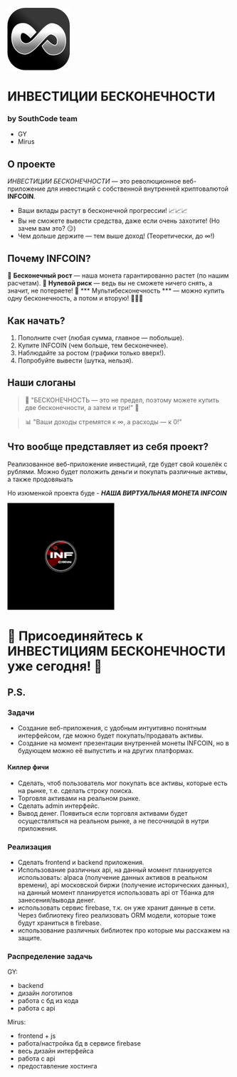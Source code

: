 ![INFCOIN](https://raw.githubusercontent.com/georgeY1707/Infinity_Investments/master/static/images/logo.svg)
# ИНВЕСТИЦИИ БЕСКОНЕЧНОСТИ

### by SouthCode team
- GY
- Mirus

## О проекте
*ИНВЕСТИЦИИ БЕСКОНЕЧНОСТИ* — это революционное веб-приложение для инвестиций с собственной внутренней криптовалютой **INFCOIN**.

- Ваши вклады растут в бесконечной прогрессии! 📈📈📈
- Вы не сможете вывести средства, даже если очень захотите! (Но зачем вам это? 😏)
- Чем дольше держите — тем выше доход! (Теоретически, до ∞!)

## Почему INFCOIN?
💎 **Бесконечный рост** — наша монета гарантированно растет (по нашим расчетам).
💎 **Нулевой риск** — ведь вы не сможете ничего снять, а значит, не потеряете!
💎 *** Мультибесконечность *** — можно купить одну бесконечность, а потом и вторую! 🚀🚀🚀

## Как начать?
1. Пополните счет (любая сумма, главное — побольше).
2. Купите INFCOIN (чем больше, тем бесконечнее).
3. Наблюдайте за ростом (графики только вверх!).
4. Попробуйте вывести (шутка, нельзя).

## Наши слоганы
> 💸 "БЕСКОНЕЧНОСТЬ — это не предел, поэтому можете купить две бесконечности, а затем и три!" 💸

> 📊 "Ваши доходы стремятся к ∞, а расходы — к 0!"


## Что вообще представляет из себя проект?

Реализованное веб-приложение инвестиций, где будет свой кошелёк с рублями. Можно будет положить деньги и покупать различные активы, а также продовяыать

Но изюменкой проекта буде - 
***НАША ВИРТУАЛЬНАЯ МОНЕТА INFCOIN***


![INFCOIN](https://raw.githubusercontent.com/georgeY1707/Infinity_Investments/master/static/images/infcoin.gif)


# 🚀 Присоединяйтесь к ИНВЕСТИЦИЯМ БЕСКОНЕЧНОСТИ уже сегодня! 💎



## P.S.

### Задачи
- Создание веб-приложения, с удобным интуитивно понятным интерфейсом, где можно будет покупать/продавать активы.
- Создание на момент презентации внутренней монеты INFCOIN, но в будующем можно её выпустить и на других платформах.

#### Киллер фичи
- Сделать, чтоб пользователь мог покупать все активы, которые есть на рынке, т.е. сделать строку поиска.
- Торговля активами на реальном рынке.
- Сделать admin интерфейс.
- Вывод денег. Появиться если торговля активами будет осуществляться на реальном рынке, а не песочницой в нутри приложения.

### Реализация
- Сделать frontend и backend приложения.
- Использование различных api, на данный момент планируется использовать: alpaca (получение данных активов в реальном времени), api московской биржи (получение исторических данных), на данный момент планируется использовать api от Тбанка для занесения/вывода денег.
- использовать сервис firebase, т.к. он уже хранит данные в сети.
Через библиотеку fireo реализовать ORM модели, которые тоже будут храниться в firebase.
- использование различных библиотек про которые мы расскажем на защите.

### Распределение задачь
GY: 
- backend
- дизайн логотипов
- работа с бд из кода
- работа с api

Mirus:
- frontend + js
- работа/настройка бд в сервисе firebase
- весь дизайн интерфейса
- работа с api
- предоставление хостинга 
